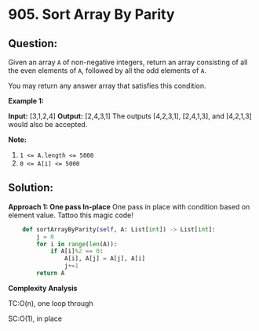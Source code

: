 
  

# 905. Sort Array By Parity

  

  

## Question:

Given an array  `A`  of non-negative integers, return an array consisting of all the even elements of  `A`, followed by all the odd elements of  `A`.

You may return any answer array that satisfies this condition.

**Example 1:**

**Input:** [3,1,2,4]
**Output:** [2,4,3,1]
The outputs [4,2,3,1], [2,4,1,3], and [4,2,1,3] would also be accepted.

**Note:**

1.  `1 <= A.length <= 5000`
2.  `0 <= A[i] <= 5000`
## Solution:

  

**Approach 1: One pass In-place**
One pass in place with condition based on element value.
Tattoo this magic code!
```python
    def sortArrayByParity(self, A: List[int]) -> List[int]:
        j = 0
        for i in range(len(A)):
            if A[i]%2 == 0:
                A[i], A[j] = A[j], A[i]
                j+=1
        return A
```

**Complexity Analysis**

TC:O(n), one loop through
  

SC:O(1), in place
